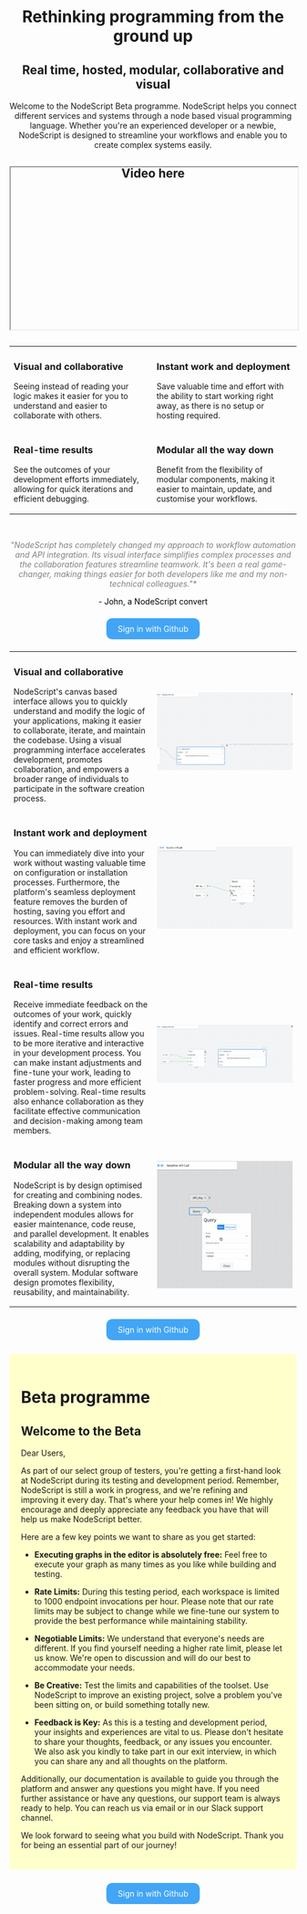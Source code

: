 <h1 align="center">Rethinking programming from the ground up</h1>
<h2 align="center">Real time, hosted, modular, collaborative and visual</h2>

<p align="center">
Welcome to the NodeScript Beta programme. NodeScript helps you connect different services and systems through a node based visual programming language. Whether you're an experienced developer or a newbie, NodeScript is designed to streamline your workflows and enable you to create complex systems easily.
</p>


<div style="width: 100%; height: 0; padding-bottom: 56.25%; position: relative;">
    <iframe style="position: absolute; top: 0; left: 0; width: 100%; height: 100%;" src="" frameborder="3" allowfullscreen>
    </iframe>

<h2 align="center">Video here</h2>
  
</div>
<br>
<table>
<tr>
<td>

### Visual and collaborative
Seeing instead of reading your logic makes it easier for you to understand and easier to collaborate with others.

</td>
<td>

### Instant work and deployment
Save valuable time and effort with the ability to start working right away, as there is no setup or hosting required.

</td>
</tr>
<tr>
<td>

### Real-time results
See the outcomes of your development efforts immediately, allowing for quick iterations and efficient debugging.

</td>
<td>

### Modular all the way down
Benefit from the flexibility of modular components, making it easier to maintain, update, and customise your workflows.

</td>
</tr>
</table>

<br>
<div style="text-align: center;">
<p style="color: gray;">
<em>"NodeScript has completely changed my approach to workflow automation and API integration. Its visual interface simplifies complex processes and the collaboration features streamline teamwork. It's been a real game-changer, making things easier for both developers like me and my non-technical colleagues."*
</em>
</p>
<p style="color: black;">
- John, a NodeScript convert
</p>

</div>


<br>


<div style="text-align: center;">
    <a href="https://github.com/login/oauth/authorize" style="background-color: #42A5F5; color: white; padding: 10px 20px; text-decoration: none; border-radius: 10px;">Sign in with Github</a>
</div>

<br>
<table style="width: 100%; border: none;">
<tr>
<td style="width: 50%; vertical-align: top; border: none;">

### Visual and collaborative
NodeScript's canvas based interface allows you to quickly understand and modify the logic of your applications, making it easier to collaborate, iterate, and maintain the codebase. Using a visual programming interface accelerates development, promotes collaboration, and empowers a broader range of individuals to participate in the software creation process.

</td>
<td style="width: 50%; border: none;">

![Visual](./docs/images/weather-bot/name-value.gif)

</td>
</tr>
<tr>
<td style="width: 50%; vertical-align: top; border: none;">

### Instant work and deployment
You can immediately dive into your work without wasting valuable time on configuration or installation processes. Furthermore, the platform's seamless deployment feature removes the burden of hosting, saving you effort and resources. With instant work and deployment, you can focus on your core tasks and enjoy a streamlined and efficient workflow.

</td>
<td style="width: 50%; border: none;">

![Deploy](./docs/images/weather-bot/connecting-nodes.gif)

</td>
</tr>
<tr>
<td style="width: 50%; vertical-align: top; border: none;">

### Real-time results
Receive immediate feedback on the outcomes of your work, quickly identify and correct errors and issues. Real-time results allow you to be more iterative and interactive in your development process. You can make instant adjustments and fine-tune your work, leading to faster progress and more efficient problem-solving. Real-time results also enhance collaboration as they facilitate effective communication and decision-making among team members.

</td>
<td style="width: 50%; border: none;">

![Result](./docs/images/weather-bot/get-request.gif)

</td>
</tr>
<tr>
<td style="width: 50%; vertical-align: top; border: none;">

### Modular all the way down
NodeScript is by design optimised for creating and combining nodes. Breaking down a system into independent modules allows for easier maintenance, code reuse, and parallel development. It enables scalability and adaptability by adding, modifying, or replacing modules without disrupting the overall system. Modular software design promotes flexibility, reusability, and maintainability.

</td>
<td style="width: 50%; border: none;">

![Modular](./docs/images/weather-bot/query.gif)

</td>
</tr>
</table>


<br>
<div style="text-align: center;">
    <a href="https://github.com/login/oauth/authorize" style="background-color: #42A5F5; color: white; padding: 10px 20px; text-decoration: none; border-radius: 10px;">Sign in with Github</a>
</div>

<br>
<br>
<div style="background-color: #ffffcc; padding: 20px;">

# Beta programme
## Welcome to the Beta

Dear Users,

As part of our select group of testers, you're getting a first-hand look at NodeScript during its testing and development period. Remember, NodeScript is still a work in progress, and we're refining and improving it every day. That's where your help comes in! We highly encourage and deeply appreciate any feedback you have that will help us make NodeScript better.

Here are a few key points we want to share as you get started:

- **Executing graphs in the editor is absolutely free:** Feel free to execute your graph as many times as you like while building and testing.

- **Rate Limits:** During this testing period, each workspace is limited to 1000 endpoint invocations per hour. Please note that our rate limits may be subject to change while we fine-tune our system to provide the best performance while maintaining stability.

- **Negotiable Limits:** We understand that everyone's needs are different. If you find yourself needing a higher rate limit, please let us know. We're open to discussion and will do our best to accommodate your needs.

- **Be Creative:** Test the limits and capabilities of the toolset. Use NodeScript to improve an existing project, solve a problem you've been sitting on, or build something totally new.

- **Feedback is Key:** As this is a testing and development period, your insights and experiences are vital to us. Please don't hesitate to share your thoughts, feedback, or any issues you encounter. We also ask you kindly to take part in our exit interview, in which you can share any and all thoughts on the platform.

Additionally, our documentation is available to guide you through the platform and answer any questions you might have. If you need further assistance or have any questions, our support team is always ready to help. You can reach us via email or in our Slack support channel.

We look forward to seeing what you build with NodeScript. Thank you for being an essential part of our journey!

</div>

<br>
<br>
<div style="text-align: center;">
    <a href="https://github.com/login/oauth/authorize" style="background-color: #42A5F5; color: white; padding: 10px 20px; text-decoration: none; border-radius: 10px;">Sign in with Github</a>
</div>
<br>

